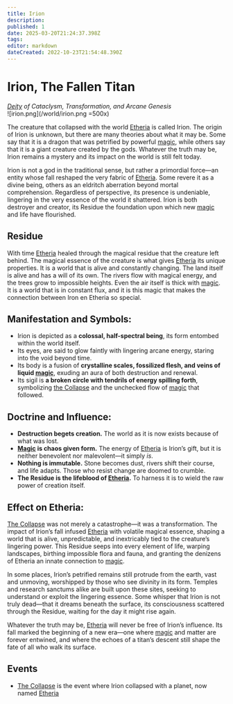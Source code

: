 ```yaml
---
title: Irion
description: 
published: 1
date: 2025-03-20T21:24:37.398Z
tags: 
editor: markdown
dateCreated: 2022-10-23T21:54:48.390Z
---
```


# Irion, The Fallen Titan
*[Deity](/structure/mechanic/deity) of Cataclysm, Transformation, and Arcane Genesis*  
![irion.png](/world/irion.png =500x)

The creature that collapsed with the world [Etheria](/etheria) is called Irion. The origin of Irion is unknown, but there are many theories about what it may be. Some say that it is a dragon that was petrified by powerful [magic](/structure/mechanic/magic), while others say that it is a giant creature created by the gods. Whatever the truth may be, Irion remains a mystery and its impact on the world is still felt today.

Irion is not a god in the traditional sense, but rather a primordial force—an entity whose fall reshaped the very fabric of [Etheria](/etheria). Some revere it as a divine being, others as an eldritch aberration beyond mortal comprehension. Regardless of perspective, its presence is undeniable, lingering in the very essence of the world it shattered. Irion is both destroyer and creator, its Residue the foundation upon which new [magic](/structure/mechanic/magic) and life have flourished.  

## Residue
With time [Etheria](/etheria) healed through the magical residue that the creature left behind.
The magical essence of the creature is what gives [Etheria](/etheria) its unique properties. It is a world that is alive and constantly changing. The land itself is alive and has a will of its own. The rivers flow with magical energy, and the trees grow to impossible heights. Even the air itself is thick with [magic](/structure/mechanic/magic). It is a world that is in constant flux, and it is this magic that makes the connection between Iron en Etheria so special.

## **Manifestation and Symbols:**  
- Irion is depicted as a **colossal, half-spectral being**, its form entombed within the world itself.  
- Its eyes, are said to glow faintly with lingering arcane energy, staring into the void beyond time.  
- Its body is a fusion of **crystalline scales, fossilized flesh, and veins of liquid [magic](/structure/mechanic/magic)**, exuding an aura of both destruction and renewal.  
- Its sigil is **a broken circle with tendrils of energy spilling forth**, symbolizing [the Collapse](/structure/chronological/event/the-collapse) and the unchecked flow of [magic](/structure/mechanic/magic) that followed.  

## **Doctrine and Influence:**  
- **Destruction begets creation.** The world as it is now exists because of what was lost.  
- **[Magic](/structure/mechanic/magic) is chaos given form.** The energy of [Etheria](/etheria) is Irion’s gift, but it is neither benevolent nor malevolent—it simply *is*.  
- **Nothing is immutable.** Stone becomes dust, rivers shift their course, and life adapts. Those who resist change are doomed to crumble.  
- **The Residue is the lifeblood of [Etheria](/etheria).** To harness it is to wield the raw power of creation itself.  

## **Effect on Etheria:**  
[The Collapse](/structure/chronological/event/the-collapse) was not merely a catastrophe—it was a transformation. The impact of Irion’s fall infused [Etheria](/etheria) with volatile magical essence, shaping a world that is alive, unpredictable, and inextricably tied to the creature’s lingering power. This Residue seeps into every element of life, warping landscapes, birthing impossible flora and fauna, and granting the denizens of Etheria an innate connection to [magic](/structure/mechanic/magic).  

In some places, Irion’s petrified remains still protrude from the earth, vast and unmoving, worshipped by those who see divinity in its form. Temples and research sanctums alike are built upon these sites, seeking to understand or exploit the lingering essence. Some whisper that Irion is not truly dead—that it dreams beneath the surface, its consciousness scattered through the Residue, waiting for the day it might rise again.  

Whatever the truth may be, [Etheria](/etheria) will never be free of Irion’s influence. Its fall marked the beginning of a new era—one where [magic](/structure/mechanic/magic) and matter are forever entwined, and where the echoes of a titan’s descent still shape the fate of all who walk its surface.  

## Events
- [The Collapse](/structure/chronological/event/the-collapse) is the event where Irion collapsed with a planet, now named [Etheria](/etheria)
